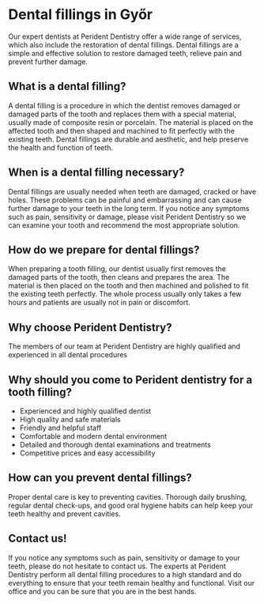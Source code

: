 # Dental fillings in Győr
Our expert dentists at Perident Dentistry offer a wide range of services, which also include the restoration of dental fillings. Dental fillings are a simple and effective solution to restore damaged teeth, relieve pain and prevent further damage.

## What is a dental filling?
A dental filling is a procedure in which the dentist removes damaged or damaged parts of the tooth and replaces them with a special material, usually made of composite resin or porcelain. The material is placed on the affected tooth and then shaped and machined to fit perfectly with the existing teeth. Dental fillings are durable and aesthetic, and help preserve the health and function of teeth.

## When is a dental filling necessary?
Dental fillings are usually needed when teeth are damaged, cracked or have holes. These problems can be painful and embarrassing and can cause further damage to your teeth in the long term. If you notice any symptoms such as pain, sensitivity or damage, please visit Perident Dentistry so we can examine your tooth and recommend the most appropriate solution.

## How do we prepare for dental fillings?
When preparing a tooth filling, our dentist usually first removes the damaged parts of the tooth, then cleans and prepares the area. The material is then placed on the tooth and then machined and polished to fit the existing teeth perfectly. The whole process usually only takes a few hours and patients are usually not in pain or discomfort.

## Why choose Perident Dentistry?
The members of our team at Perident Dentistry are highly qualified and experienced in all dental procedures

## Why should you come to Perident dentistry for a tooth filling?
* Experienced and highly qualified dentist
* High quality and safe materials
* Friendly and helpful staff
* Comfortable and modern dental environment
* Detailed and thorough dental examinations and treatments
* Competitive prices and easy accessibility

## How can you prevent dental fillings?
Proper dental care is key to preventing cavities. Thorough daily brushing, regular dental check-ups, and good oral hygiene habits can help keep your teeth healthy and prevent cavities.

## Contact us!

If you notice any symptoms such as pain, sensitivity or damage to your teeth, please do not hesitate to contact us. The experts at Perident Dentistry perform all dental filling procedures to a high standard and do everything to ensure that your teeth remain healthy and functional. Visit our office and you can be sure that you are in the best hands.
